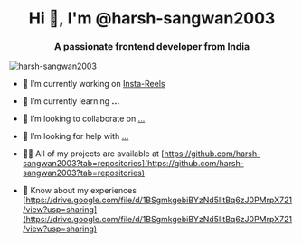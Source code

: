 <h1 align="center">Hi 👋, I'm @harsh-sangwan2003</h1>
<h3 align="center">A passionate frontend developer from India</h3>

<p align="left"> <img src="https://komarev.com/ghpvc/?username=harsh-sangwan2003&label=Profile%20views&color=0e75b6&style=flat" alt="harsh-sangwan2003" /> </p>

- 🔭 I’m currently working on [Insta-Reels](https://github.com/harsh-sangwan2003/insta-reels)

- 🌱 I’m currently learning **...**

- 👯 I’m looking to collaborate on [...](...)

- 🤝 I’m looking for help with [...](...)

- 👨‍💻 All of my projects are available at [https://github.com/harsh-sangwan2003?tab=repositories](https://github.com/harsh-sangwan2003?tab=repositories)

- 📄 Know about my experiences [https://drive.google.com/file/d/1BSgmkgebiBYzNd5IitBq6zJ0PMrpX721/view?usp=sharing](https://drive.google.com/file/d/1BSgmkgebiBYzNd5IitBq6zJ0PMrpX721/view?usp=sharing)

